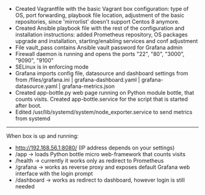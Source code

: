 * Created Vagrantfile with the basic Vagrant box configuration: type of OS, port forwarding, playbook file location, adjustment of the basic repositories, since 'mirrorlist' doesn't support Centos 8 anymore.
* Created Ansible playbook file with the rest of the configuration and installation instructions: added Prometheus repository, OS packages upgrade and installation, starting/enabling services and conf adjustment
* File vault_pass contains Ansible vault password for Grafana admin 
* Firewall daemon is running and opens the ports "22", "80", "3000", "9090", "9100"
* SELinux is in enforcing mode
* Grafana imports config file, datasource and dashboard settings from from /files/grafana.ini | grafana-dashboard.yaml | grafana-datasource.yaml | grafana-metrics.json
* Created app-bottle.py web page running on Python module bottle, that counts visits. Created app-bottle.service for the script that is started after boot.
* Edited /usr/lib/systemd/system/node_exporter.service to send metrics from systemd
------------------------------------------------
When box is up and running:
* http://192.168.56.1:8080/ (IP address depends on your settings)
*   /app -> loads Python bottle micro web-framework that counts visits
*   /health -> currently it works only as redirect to Prometheus 
*   /grafana -> works as reverse proxy and exposes default Grafana web interface with the login prompt
*   /dashboard -> works as redirect to dashboard, however login is still needed
